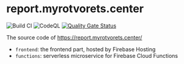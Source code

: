 # report.myrotvorets.center

![Build CI](https://github.com/myrotvorets/report.myrotvorets.center/workflows/Build%20CI/badge.svg)
![CodeQL](https://github.com/myrotvorets/report.myrotvorets.center/workflows/CodeQL/badge.svg)
[![Quality Gate Status](https://sonarcloud.io/api/project_badges/measure?project=myrotvorets_report.myrotvorets.center&metric=alert_status)](https://sonarcloud.io/dashboard?id=myrotvorets_report.myrotvorets.center)

The source code of https://report.myrotvorets.center/

  * `frontend`: the frontend part, hosted by Firebase Hosting
  * `functions`: serverless microservice for Firebase Cloud Functions
